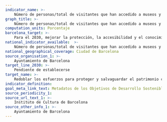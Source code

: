 ```yaml
---
indicator_name: >-
    Número de personas/total de visitantes que han accedido a museos y centros de exposiciones públicos con entrada reducida o de forma gratuita
graph_title: >-
    Número de personas/total de visitantes que han accedido a museos y centros de exposiciones públicos con entrada reducida o de forma gratuita
computation_units: Porcentaje
barcelona_target: >-
    Para el 2030, mejorar la protección, la accesibilidad y el conocimiento de los elementos patrimoniales singulares y de identidad de Barcelona y de sus barrios
national_indicator_available:  >-
    Número de personas/total de visitantes que han accedido a museos y centros de exposiciones públicos con entrada reducida o de forma gratuita
national_geographical_coverage: Ciudad de Barcelona 
source_organisation_1: >-
    Ayuntamiento de Barcelona
target_line_2030: >-
    Pendiente de establecerse
target_name: >-
    Redoblar los esfuerzos para proteger y salvaguardar el patrimonio cultural y natural del mundo
indicator_definition:
goal_meta_link_text: Metadatos de los Objetivos de Desarrollo Sostenible de las Naciones Unidas (pdf 894kB)
source_periodicity_1: 
source_url_text_1: >-
    Instituto de Cultura de Barcelona
source_other_info_1: >-
    Ayuntamiento de Barcelona
---
```

